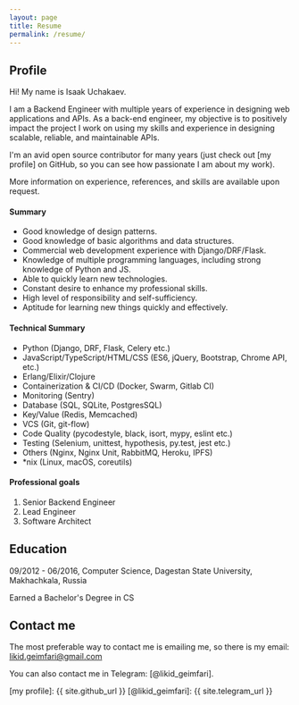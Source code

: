 ```yaml
---
layout: page
title: Resume
permalink: /resume/
---
```


## Profile

Hi! My name is Isaak Uchakaev.

I am a Backend Engineer with multiple years of experience in designing web applications and APIs. 
As a back-end engineer, my objective is to positively impact the project I work on using my skills 
and experience in designing scalable, reliable, and maintainable APIs.

I'm an avid open source contributor for many years (just check out [my profile] on GitHub, so you can 
see how passionate I am about my work).

More information on experience, references, and skills are available upon request.

#### Summary

* Good knowledge of design patterns.
* Good knowledge of basic algorithms and data structures.
* Commercial web development experience with Django/DRF/Flask.
* Knowledge of multiple programming languages, including strong knowledge of Python and JS.
* Able to quickly learn new technologies.
* Constant desire to enhance my professional skills.
* High level of responsibility and self-sufficiency.
* Aptitude for learning new things quickly and effectively.

#### Technical Summary

* Python (Django, DRF, Flask, Celery etc.)
* JavaScript/TypeScript/HTML/CSS (ES6, jQuery, Bootstrap, Chrome API, etc.)
* Erlang/Elixir/Clojure
* Containerization & CI/CD (Docker, Swarm, Gitlab CI)
* Monitoring (Sentry)
* Database (SQL, SQLite, PostgresSQL)
* Key/Value (Redis, Memcached)
* VCS (Git, git-flow)
* Code Quality (pycodestyle, black, isort, mypy, eslint etc.)
* Testing (Selenium, unittest, hypothesis, py.test, jest etc.)
* Others (Nginx, Nginx Unit, RabbitMQ, Heroku, IPFS)
* *nix (Linux, macOS, coreutils)

#### Professional goals 

1. Senior Backend Engineer
2. Lead Engineer
3. Software Architect


## Education

09/2012 - 06/2016, Computer Science, Dagestan State University, Makhachkala, Russia

Earned a Bachelor's Degree in CS

## Contact me

The most preferable way to contact me is emailing me, so there is my
email: <a href="mailto:likid.geimfari@gmail.com">likid.geimfari@gmail.com</a>

You can also contact me in Telegram: [@likid_geimfari].

[my profile]: {{ site.github_url }}
[@likid_geimfari]: {{ site.telegram_url }}

